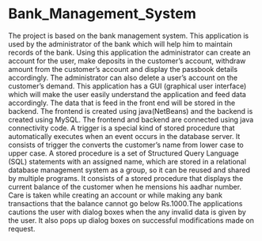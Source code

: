 # Bank_Management_System
The project is based on the bank management system. This application is used by the administrator of the bank which will help him to maintain records of the bank. Using this application the administrator can create an account for the user, make deposits in the customer’s account, withdraw amount from the customer’s account and display the passbook details accordingly. The administrator can also delete a user’s account on the customer’s demand. This application has a GUI (graphical user interface) which will make the user easily understand the application and feed data accordingly. The data that is feed in the front end will be stored in the backend. The frontend is created using java(NetBeans) and the backend is created using MySQL. The frontend and backend are connected using java connectivity code. A trigger is a special kind of stored procedure that automatically executes when an event occurs in the database server. It consists of trigger the converts the customer’s name from lower case to upper case. A stored procedure is a set of Structured Query Language (SQL) statements with an assigned name, which are stored in a relational database management system as a group, so it can be reused and shared by multiple programs. It consists of a stored procedure that displays the current balance of the customer when he mensions his aadhar number. Care is taken while creating an account or while making any bank transactions that the balance cannot go below Rs.1000.The applications cautions the user with dialog boxes when the any invalid data is given by the user. It also pops up dialog boxes on successful modifications made on request.
